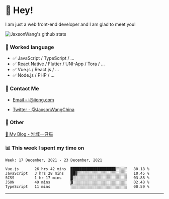 # 👋 Hey!

I am just a web front-end developer and I am glad to meet you!

![JaxsonWang's github stats](https://github-readme-stats.vercel.app/api?username=JaxsonWang&&show_icons=true&&title_color=1abc9c&&icon_color=1abc9c)


### 📝 Worked language

- ✅ JavaScript / TypeScript / ...
- ✅ React Native / Flutter / UNI-App / Tora / ...
- ✅ Vue.js / React.js / ...
- ✅ Node.js / PHP / ...

### 📮 Contact Me

- [Email - i@iiong.com](mailto:i@iiong.com)

- [Twitter - @JaxsonWangChina](https://twitter.com/JaxsonWangChina)

### 🤪 Other

[📌 My Blog - 淮城一只猫](https://iiong.com)

### 📊 This week I spent my time on

<!--START_SECTION:waka-->
```text
Week: 17 December, 2021 - 23 December, 2021

Vue.js       26 hrs 42 mins  ████████████████████░░░░░   80.18 % 
JavaScript   3 hrs 28 mins   ██▓░░░░░░░░░░░░░░░░░░░░░░   10.45 % 
SCSS         1 hr 17 mins    █░░░░░░░░░░░░░░░░░░░░░░░░   03.88 % 
JSON         49 mins         ▓░░░░░░░░░░░░░░░░░░░░░░░░   02.48 % 
TypeScript   11 mins         ░░░░░░░░░░░░░░░░░░░░░░░░░   00.59 % 
```
<!--END_SECTION:waka-->

---

